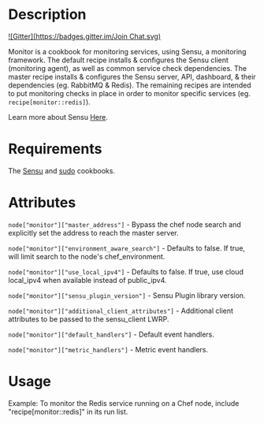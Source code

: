 Description
===========
[![Gitter](https://badges.gitter.im/Join Chat.svg)](https://gitter.im/badatcomputer/chef-monitor?utm_source=badge&utm_medium=badge&utm_campaign=pr-badge&utm_content=badge)

Monitor is a cookbook for monitoring services, using Sensu, a
monitoring framework. The default recipe installs & configures the
Sensu client (monitoring agent), as well as common service check
dependencies. The master recipe installs & configures the Sensu server,
API, dashboard, & their dependencies (eg. RabbitMQ & Redis). The
remaining recipes are intended to put monitoring checks in place in
order to monitor specific services (eg. `recipe[monitor::redis]`).

Learn more about Sensu [Here](http://docs.sensuapp.org/).

Requirements
============

The [Sensu](http://community.opscode.com/cookbooks/sensu) and [sudo](http://community.opscode.com/cookbooks/sudo) cookbooks.

Attributes
==========

`node["monitor"]["master_address"]` - Bypass the chef node search and
explicitly set the address to reach the master server.

`node["monitor"]["environment_aware_search"]` - Defaults to false.
If true, will limit search to the node's chef_environment.

`node["monitor"]["use_local_ipv4"]` - Defaults to false. If true,
use cloud local\_ipv4 when available instead of public\_ipv4.

`node["monitor"]["sensu_plugin_version"]` - Sensu Plugin library
version.

`node["monitor"]["additional_client_attributes"]` - Additional client
attributes to be passed to the sensu_client LWRP.

`node["monitor"]["default_handlers"]` - Default event handlers.

`node["monitor"]["metric_handlers"]` - Metric event handlers.

Usage
=====

Example: To monitor the Redis service running on a Chef node, include
"recipe[monitor::redis]" in its run list.
